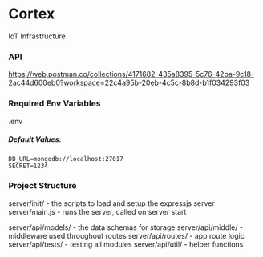 # Cortex
IoT Infrastructure

### API 
https://web.postman.co/collections/4171682-435a8395-5c76-42ba-9c18-2ac44d600eb0?workspace=22c4a95b-20eb-4c5c-8b8d-b1f034293f03

### Required Env Variables
.env
##### Default Values:
```
DB_URL=mongodb://localhost:27017
SECRET=1234
```

### Project Structure
server/init/ - the scripts to load and setup the expressjs server
server/main.js - runs the server, called on server start

server/api/models/ - the data schemas for storage
server/api/middle/ - middleware used throughout routes
server/api/routes/ - app route logic
server/api/tests/ - testing all modules
server/api/util/ - helper functions 

